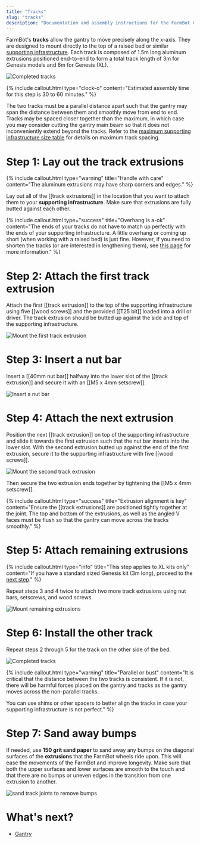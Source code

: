 ```yaml
---
title: "Tracks"
slug: "tracks"
description: "Documentation and assembly instructions for the FarmBot Genesis tracks"
---
```


FarmBot's **tracks** allow the gantry to move precisely along the x-axis. They are designed to mount directly to the top of a raised bed or similar [supporting infrastructure](supporting-infrastructure.md). Each track is composed of 1.5m long aluminum extrusions positioned end-to-end to form a total track length of 3m for Genesis models and 6m for Genesis (XL).

![Completed tracks](_images/completed_tracks.png)

{%
include callout.html
type="clock-o"
content="Estimated assembly time for this step is 30 to 60 minutes."
%}

The two tracks must be a parallel distance apart such that the gantry may span the distance between them and smoothly move from end to end. Tracks may be spaced closer together than the maximum, in which case you may consider cutting the gantry main beam so that it does not inconveniently extend beyond the tracks. Refer to the [maximum supporting infrastructure size table](../assembly/supporting-infrastructure.md#maximum-size) for details on maximum track spacing.

# Step 1: Lay out the track extrusions

{%
include callout.html
type="warning"
title="Handle with care"
content="The aluminum extrusions may have sharp corners and edges."
%}

Lay out all of the [[track extrusions]] in the location that you want to attach them to your **supporting infrastructure**. Make sure that extrusions are fully butted against each other.

{%
include callout.html
type="success"
title="Overhang is a-ok"
content="The ends of your tracks do not have to match up perfectly with the ends of your supporting infrastructure. A little overhang or coming up short (when working with a raised bed) is just fine. However, if you need to shorten the tracks (or are interested in lengthening them), see [this page](../extras/mods/shorten-or-lengthen-the-tracks.md) for more information."
%}

# Step 2: Attach the first track extrusion

Attach the first [[track extrusion]] to the top of the supporting infrastructure using five [[wood screws]] and the provided [[T25 bit]] loaded into a drill or driver. The track extrusion should be butted up against the side and top of the supporting infrastructure.

![Mount the first track extrusion](_images/first_track_extrusion.png)

# Step 3: Insert a nut bar

Insert a [[40mm nut bar]] halfway into the lower slot of the [[track extrusion]] and secure it with an [[M5 x 4mm setscrew]].

![Insert a nut bar](_images/insert_nut_bar.png)

# Step 4: Attach the next extrusion

Position the next [[track extrusion]] on top of the supporting infrastructure and slide it towards the first extrusion such that the nut bar inserts into the lower slot. With the second extrusion butted up against the end of the first extrusion, secure it to the supporting infrastructure with five [[wood screws]].

![Mount the second track extrusion](_images/second_track_extrusion.png)

Then secure the two extrusion ends together by tightening the [[M5 x 4mm setscrew]].

{%
include callout.html
type="success"
title="Extrusion alignment is key"
content="Ensure the [[track extrusions]] are positioned tightly together at the joint. The top and bottom of the extrusions, as well as the angled V faces must be flush so that the gantry can move across the tracks smoothly."
%}

# Step 5: Attach remaining extrusions

{%
include callout.html
type="info"
title="This step applies to XL kits only"
content="If you have a standard sized Genesis kit (3m long), proceed to the [next step](#step-6-install-the-other-track)."
%}

Repeat steps 3 and 4 twice to attach two more track extrusions using nut bars, setscrews, and wood screws.

![Mount remaining extrusions](_images/xl_track_extrusios.png)

# Step 6: Install the other track

Repeat steps 2 through 5 for the track on the other side of the bed.

![Completed tracks](_images/completed_tracks.png)

{%
include callout.html
type="warning"
title="Parallel or bust"
content="It is critical that the distance between the two tracks is consistent. If it is not, there will be harmful forces placed on the gantry and tracks as the gantry moves across the non-parallel tracks.

You can use shims or other spacers to better align the tracks in case your supporting infrastructure is not perfect."
%}

# Step 7: Sand away bumps

If needed, use **150 grit sand paper** to sand away any bumps on the diagonal surfaces of the **extrusions** that the FarmBot wheels ride upon. This will ease the movements of the FarmBot and improve longevity. Make sure that both the upper surfaces and lower surfaces are smooth to the touch and that there are no bumps or uneven edges in the transition from one extrusion to another.

![sand track joints to remove bumps](_images/sanding_tracks.png)


# What's next?

 * [Gantry](gantry.md)
